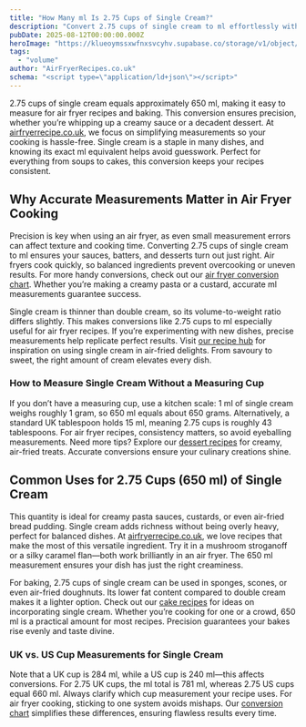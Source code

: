 ```yaml
---
title: "How Many ml Is 2.75 Cups of Single Cream?"
description: "Convert 2.75 cups of single cream to ml effortlessly with our precise guide—perfect for air fryer recipes and baking accuracy."
pubDate: 2025-08-12T00:00:00.000Z
heroImage: "https://klueoymssxwfnxsvcyhv.supabase.co/storage/v1/object/public/md/how-many-ml-is-2-75-cups-of-single-cream-dc45e068.webp"
tags:
  - "volume"
author: "AirFryerRecipes.co.uk"
schema: "<script type=\"application/ld+json\"></script>"
---
```


<p>2.75 cups of single cream equals approximately 650 ml, making it easy to measure for air fryer recipes and baking. This conversion ensures precision, whether you’re whipping up a creamy sauce or a decadent dessert. At <a href=https://www.airfryerrecipe.co.uk/>airfryerrecipe.co.uk</a>, we focus on simplifying measurements so your cooking is hassle-free. Single cream is a staple in many dishes, and knowing its exact ml equivalent helps avoid guesswork. Perfect for everything from soups to cakes, this conversion keeps your recipes consistent.</p>

<h2>Why Accurate Measurements Matter in Air Fryer Cooking</h2>  
<p>Precision is key when using an air fryer, as even small measurement errors can affect texture and cooking time. Converting 2.75 cups of single cream to ml ensures your sauces, batters, and desserts turn out just right. Air fryers cook quickly, so balanced ingredients prevent overcooking or uneven results. For more handy conversions, check out our <a href=https://www.airfryerrecipe.co.uk/air-fryer-conversion-chart>air fryer conversion chart</a>. Whether you’re making a creamy pasta or a custard, accurate ml measurements guarantee success.</p>  

<p>Single cream is thinner than double cream, so its volume-to-weight ratio differs slightly. This makes conversions like 2.75 cups to ml especially useful for air fryer recipes. If you’re experimenting with new dishes, precise measurements help replicate perfect results. Visit <a href=https://www.airfryerrecipe.co.uk/recipes>our recipe hub</a> for inspiration on using single cream in air-fried delights. From savoury to sweet, the right amount of cream elevates every dish.</p>  

<h3>How to Measure Single Cream Without a Measuring Cup</h3>  
<p>If you don’t have a measuring cup, use a kitchen scale: 1 ml of single cream weighs roughly 1 gram, so 650 ml equals about 650 grams. Alternatively, a standard UK tablespoon holds 15 ml, meaning 2.75 cups is roughly 43 tablespoons. For air fryer recipes, consistency matters, so avoid eyeballing measurements. Need more tips? Explore our <a href=https://www.airfryerrecipe.co.uk/recipe-category/dessert>dessert recipes</a> for creamy, air-fried treats. Accurate conversions ensure your culinary creations shine.</p>  

<h2>Common Uses for 2.75 Cups (650 ml) of Single Cream</h2>  
<p>This quantity is ideal for creamy pasta sauces, custards, or even air-fried bread pudding. Single cream adds richness without being overly heavy, perfect for balanced dishes. At <a href=https://www.airfryerrecipe.co.uk/>airfryerrecipe.co.uk</a>, we love recipes that make the most of this versatile ingredient. Try it in a mushroom stroganoff or a silky caramel flan—both work brilliantly in an air fryer. The 650 ml measurement ensures your dish has just the right creaminess.</p>  

<p>For baking, 2.75 cups of single cream can be used in sponges, scones, or even air-fried doughnuts. Its lower fat content compared to double cream makes it a lighter option. Check out our <a href=https://www.airfryerrecipe.co.uk/recipe-category/cakes>cake recipes</a> for ideas on incorporating single cream. Whether you’re cooking for one or a crowd, 650 ml is a practical amount for most recipes. Precision guarantees your bakes rise evenly and taste divine.</p>  

<h3>UK vs. US Cup Measurements for Single Cream</h3>  
<p>Note that a UK cup is 284 ml, while a US cup is 240 ml—this affects conversions. For 2.75 UK cups, the ml total is 781 ml, whereas 2.75 US cups equal 660 ml. Always clarify which cup measurement your recipe uses. For air fryer cooking, sticking to one system avoids mishaps. Our <a href=https://www.airfryerrecipe.co.uk/air-fryer-conversion-chart>conversion chart</a> simplifies these differences, ensuring flawless results every time.</p>